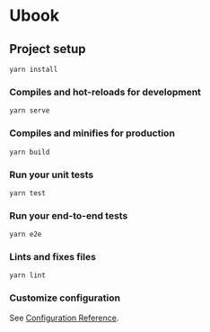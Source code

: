 # Ubook

## Project setup
```
yarn install
```

### Compiles and hot-reloads for development
```
yarn serve
```

### Compiles and minifies for production
```
yarn build
```

### Run your unit tests
```
yarn test
```

### Run your end-to-end tests
```
yarn e2e
```

### Lints and fixes files
```
yarn lint
```

### Customize configuration
See [Configuration Reference](https://cli.vuejs.org/config/).
